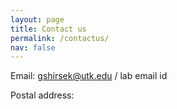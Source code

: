 ```yaml
---
layout: page
title: Contact us
permalink: /contactus/
nav: false
---
```


Email: gshirsek@utk.edu / lab email id

Postal address: 

